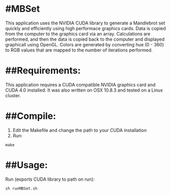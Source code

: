 #MBSet
=====
This application uses the NVIDIA CUDA library to generate a Mandlebrot set quickly and efficiently using high performace graphics cards. Data is copied from the computer to the graphics card via an array. Calculations are performed, and then the data is copied back to the computer and displayed graphicall using OpenGL. Colors are generated by converting hue (0 - 360) to RGB values that are mapped to the number of iterations performed.

##Requirements:
=====
This application requires a CUDA compatible NVIDIA graphics card and CUDA 4.0 installed. It was also written on OSX 10.8.3 and tested on a Linux cluster.

##Compile:
=====
1. Edit the Makefile and change the path to your CUDA installation
2. Run:
```
make
```

##Usage:
=====

Run (exports CUDA library to path on run):
```
sh runMBSet.sh
```
